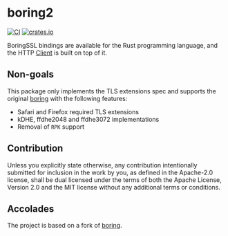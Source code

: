 # boring2

[![CI](https://github.com/0x676e67/boring2/actions/workflows/ci.yml/badge.svg)](https://github.com/0x676e67/boring2/actions/workflows/ci.yml)
[![crates.io](https://img.shields.io/crates/v/boring2.svg)](https://crates.io/crates/boring2)

BoringSSL bindings are available for the Rust programming language, and the HTTP [Client](https://github.com/0x676e67/rquest) is built on top of it.

## Non-goals

This package only implements the TLS extensions spec and supports the original [boring](https://github.com/cloudflare/boring) with the following features:

* Safari and Firefox required TLS extensions
* kDHE, ffdhe2048 and ffdhe3072 implementations
* Removal of `RPK` support

## Contribution

Unless you explicitly state otherwise, any contribution intentionally
submitted for inclusion in the work by you, as defined in the Apache-2.0
license, shall be dual licensed under the terms of both the Apache License,
Version 2.0 and the MIT license without any additional terms or conditions.

## Accolades

The project is based on a fork of [boring](https://github.com/cloudflare/boring).
